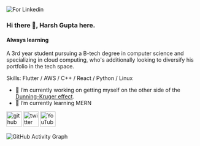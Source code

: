 ![For Linkedin](https://user-images.githubusercontent.com/78035291/135407339-d05ded25-d0b6-40b8-a4e1-c9d15834870a.png)


### Hi there 👋, Harsh Gupta here.
#### Always learning

A 3rd year student pursuing a B-tech degree in computer science and specializing in cloud computing, who's additionally looking to diversify his portfolio in the tech space.

Skills: Flutter / AWS / C++ / React / Python / Linux

- 🔭 I’m currently working on getting myself on the other side of the [Dunning-Kruger effect](https://expertprogrammanagement.com/2019/02/dunning-kruger-effect/). 
- 🌱 I’m currently learning MERN 


[<img src='https://github.githubassets.com/images/modules/logos_page/Octocat.png' alt='github' height='40'>](https://github.com/TabsOverSpaces4 )  [<img src='https://pngimage.net/wp-content/uploads/2018/06/logo-twitter-redondo-png-2.png' alt='twitter' height='40'>](https://twitter.com/HarshGu41333165)  [<img src='https://cdn.jsdelivr.net/npm/simple-icons@3.0.1/icons/youtube.svg' alt='YouTube' height='40'>](https://www.youtube.com/channel/UCcvbuhqXW0vlOu52ey_-r1w/featured)  


![GitHub Activity Graph](https://activity-graph.herokuapp.com/graph?username=TabsOverSpaces4 )  
